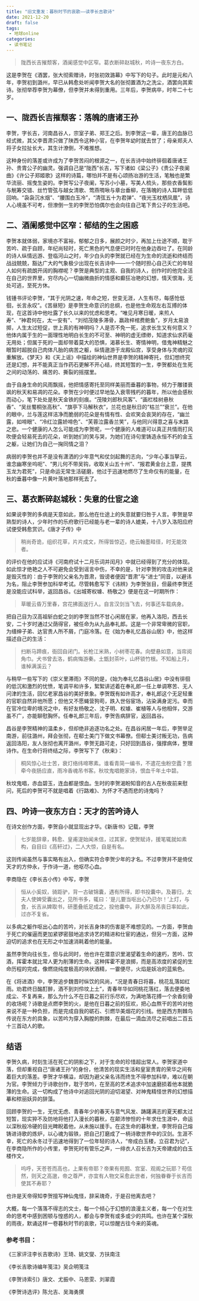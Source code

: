 ```yaml
---
title: "旧文重发：暮秋时节的哀歌——读李长吉歌诗"
date: 2021-12-20
draft: false
tags: 
 - 地球online
categories:
 - 读书笔记
---
```

>陇西长吉摧颓客，酒阑感觉中区窄。葛衣断碎赵城秋，吟诗一夜东方白。

这是李贺在《酒罢，张大彻索赠诗，时张初效潞幕》中写下的句子。此时是元和八年，李贺初到潞州，早已从韩愈处听闻李贺大名的张彻置酒为之洗尘，酒罢向其索诗。张彻举荐李贺为幕僚，但李贺并未得到重用。三年后，李贺病卒，时年二十七岁。

## 一、陇西长吉摧颓客：落魄的唐诸王孙

李贺，字长吉，河南昌谷人，宗室子弟、郑王之后。到李贺这一辈，唐王的血脉已经式微，其父李晋肃只做了陕西令这种小官，在李贺年幼时就去世了；母亲郑夫人将子女拉扯长大，其生计潦倒，不难推想。

这种身份的落差或许成为了李贺苦闷的根源之一，在长吉诗中始终徘徊着唐诸王孙、贵胄公子的幽灵。强调自己是“陇西”长吉，写下诸如《梁公子》《贵公子夜阑曲》《许公子郑姬歌》这样的诗篇，哪怕并不是有心颂扬冶游的生活，笔触也是繁华流丽、摇曳生姿的。李贺写公子夜阑，写苏小小墓，写美人梳头，那些衣香鬓影与觥筹交错、丝竹管弦与越女清歌、莺燕啁啾与章台垂柳，在落魄的诗人耳畔低低回响。“袅袅沉水烟”、“腰围白玉冷”，“清弦五十为君弹”、“夜光玉枕栖凤凰”，诗人心境虽不可考，但潦倒一生的李贺恐怕偶尔也会向往自己笔下贵公子的生活吧。

## 二、酒阑感觉中区窄：郁结的生之困惑

李贺本就体弱，家境亦不富裕，郁郁之日多，展颜之时少，再加上仕途不顺，耽于苦吟、疏于自顾，年纪尚轻时，死亡黑色的气息便已时时在他身边吞吐了。在同龄的诗人纵情远游、登临河山之时，年少白头的李贺就已经在为生命的流逝和终结而战战兢兢，豁达广大的气象极少出现在长吉诗中——一个随时担心自己夭亡的年轻人如何有疏朗开阔的胸襟呢？李贺是典型的主观、自我的诗人，创作时的他完全活在自己的世界里，穷尽内心一切幽微曲折的情感和癫狂冶艳的幻想，情天恨海，无处可逃，至死方休。

钱锺书评论李贺，“其于光阴之速，年命之短，世变无涯，人生有尽，每感怆低徊，长言永叹”。《苦昼短》是李贺生命意识的总纲，也是他生命观左右互搏的体现，在这首诗中他吐露了长久以来的忧虑和思考。“唯见月寒日暖，来煎人寿”、“神君何在，太一安有”、“刘彻茂陵多滞骨，嬴政梓棺费鲍鱼”，岁月太易浪掷，人生太过短促，世上真的有神明吗？人是否不免一死，追求长生又有何意义？他体内属于生的一面理性地明白长生的不可至、神明的虚无缥缈，知道求仙求药毫无用处；但属于死的一面却带着莫大的恐惧，渴慕长生、寄情神明，借鬼神精魅之眼暂时超脱自己肉体凡胎的病苦之躯，纵情遨游于龙殿仙宫，享受身体与灵魂的双重解放。《梦天》和《天上谣》中描绘的神仙世界是李贺的精神寄托，但幻想终究还是幻想，并不能真正当作药石更解不开心结，终其短暂的一生，李贺都处在生死之间的动荡的、痛苦的、撕裂的摇摆里。

由于自身生命的风雨飘摇，他把情感寄托至同样美丽而垂暮的事物，倾力于雕镂衰飒的秋天和易凋的花朵。李贺在少时便过早地坠入衰零残朽的暮年，所以他会感秋而动心，笔下处处是秋天金铁的刻痕。“茂陵刘郎秋风客”、“画栏桂树悬秋香”、“吴丝蜀桐张高秋”、“旗亭下马解秋衣”，兰花也是秋日的“枯兰”“衰兰”。在他的眼中，兰与莲这样洁净而脆弱的花朵是有情有性、会欢笑会哀哭的存在，“幽兰露，如啼眼”、“冷红泣露娇啼色”、“芙蓉泣露香兰笑”，与他同兴得意之喜与末路之悲。一个健康的人怎么可能成为李贺呢，一个健康的人难道可以真正共情雨打风吹便会轻易死去的花朵，听到她们的笑与哭，为她们在诗句里铸造永恒不朽的金玉之躯，让她们为自己一掬同情之泪？

病弱的李贺也并不是没有潇洒的少年意气和仗剑起舞的志向，“少年心事当拏云，谁念幽寒坐呜呃”、“男儿何不带吴钩，收取关山五十州”、“报君黄金台上意，提携玉龙为君死”，只是命运无常生活磋磨，他过于迅速地燃尽了生命仅有的能量，在秋的垂暮中像一片黄叶落地那样死去了。

## 三、葛衣断碎赵城秋：失意的仕宦之途

如果说李贺的多病是天意如此，那么他在仕途上的失意就要归咎于人言。李贺是早熟型的诗人，少年时作的乐府歌行已经能与老一辈的诗人媲美，十八岁入洛阳应府试便受韩愈赏识。《唐才子传》中
>稍尚奇诡，组织花草，片片成文，所得皆惊迈，绝云翰墨畦径，时无能效者。

的评价在他的应试诗《河南府试十二月乐词并闰月》中就已经得到了充分的体现。如此惊才绝艳之人不可避免会受到谣言中伤，不幸的是，针对李贺的攻击对他来说是毁灭性的：由于李贺的父亲名为晋肃，毁谤者便因“晋肃”与“进士”同音，以避讳为名，阻止李贺参加科举考试。尽管韩愈写下《讳辨》为李贺张目，但最终李贺还是没能应试科举，返回昌谷。《出城寄权璩、杨敬之》便是在这一时期所作：
>草暖云昏万里春，宫花拂面送行人。自言汉剑当飞去，何事还车载病身。

把自己目为汉高祖斩白蛇之剑的李贺当然不甘心闲居在家，他再入洛阳，西去长安，二十岁时通过父荫得官，被任命为从九品奉礼郎。这是一个非常卑微的官职，为缙绅子弟、达官贵人所不屑，门庭冷落。在《始为奉礼忆昌谷山居》中，他这样描述自己的生活：
>扫断马蹄痕，衙回自闭门。长枪江米熟，小树枣花春。向壁悬如意，当帘阅角巾。犬书曾去洛，鹤病悔游秦。土甑封茶叶，山杯锁竹根。不知船上月，谁棹满溪云？

与稍早一些写下的《崇义里滞雨》不同的是，《始为奉礼忆昌谷山居》中没有徘徊的低沉和激烈的忧愤，笔调平和许多，絮絮讲述着在奉礼郎一任上单调寒苦、无人问津的生活，回忆老家昌谷的美好景象。李贺既有如许高才，奉礼郎这个无足轻重的官职自然非他所愿；但他又不愿蝇营狗苟，跌入世俗宦场，沾染满身泥污。幸而在官冷位卑的境况之中，有好友杨敬之、沈子明、权璩、崔植等人与他相伴，交游虽不广，亦能聊慰胸怀。任奉礼郎三年后，李贺告病辞官，返回昌谷。

昌谷是李贺精神的温柔乡，但却绝非追逐功名之处。在昌谷闲居一年后，李贺举足南游，前往潞州，拜会张彻，在郗士美门下做文书幕僚。但郗士美讨叛无功，告病返回洛阳，友人张彻也离开潞州，李贺无路可走，只好回到昌谷，强撑病体，整理诗作。在生命行将终结之际，李贺写下了《秋来》：
>桐风惊心壮士苦，衰灯络纬啼寒素。谁看青简一编书，不遣花虫粉空蠹？思牵今夜肠应直，雨冷香魂吊书客。秋坟鬼唱鲍家诗，恨血千年土中碧。

秋坟鬼唱，赤血碧玉，连血都是恨血。生时的李贺渴盼知音的古人在秋夜前来慰问，死后的李贺可不就是唱着《行路难》、为怀才不遇而悲的诗鬼吗？

## 四、吟诗一夜东方白：天才的苦吟诗人

在诗文创作方面，李贺自小就显现出才华。《新唐书》记载，李贺
>七岁能辞章，韩愈、皇甫湜始闻未信，过其家，使贺赋诗，援笔辄就如素构，自目曰《高轩过》，二人大惊，自是有名。

这则传闻虽然与事实略有出入，但确实符合李贺少年的才名。不过李贺并不是倚仗天才的方仲永，于作诗一道，他呕尽心血。

李商隐在《李长吉小传》中写，李贺
>恒从小奚奴，骑距驴，背一古破锦囊，遇有所得，即书投囊中。及暮归，太夫人使婢受囊出之，见所书多，辄曰：‘是儿要当呕出心乃已尔！’上灯，与食，长吉从婢取书，研墨叠纸足成之，投他囊中。非大醉及吊丧日率如此，过亦不复省。

以多病之躯作呕出心血的苦吟，对长吉身体的伤害是不难想见的。一方面，李贺由于死亡的催逼而更加紧锣密鼓地追求诗艺的精进和仕宦的通达，但另一方面，这种迫切的追求也在无形之中加速消耗着他的能量。

虽然李贺向往长生，但与此同时，他也许在潜意识里渴望着生命的速朽，苦吟、饮酒，挥霍本就比常人更为削薄的生命。这种挥霍不是浪掷，而是高浓度的紧促的生命历程的完成，像燃烧纯度极高的块状酒精，一霎便尽，火焰是妖冶的蓝紫色。

在《将进酒》中，李贺追步魏晋时纵饮的风尚，“况是青春日将暮，桃花乱落如红雨。劝君终日酩酊醉，酒不到刘伶坟上土”，青春年华如同桃花落红，落去便委地成尘、不复再来，那么为什么不在日暮之前行乐尽欢，为满地落花搏一个余香刻骨的收场呢？诗歌是点燃李贺的火，是他在日暮之前的狂欢，把心血熬干的苦吟对他来说不是一种负担，而是完成自我的砺石、引燃华美烟花的引线。他是西方荆棘鸟传说在东方的具象，以苦吟为穿入胸膛的荆棘，在最后一滴血流尽之前唱出二百五十三首动人的歌。

## 结语

李贺久病，时刻生活在死亡的阴影之下，对于生命的珍惜超出常人。李贺家道中落，但却重视自己“唐诸王孙”的身份，他清苦的现实生活和皇室贵胄的荣华之间有着巨大的落差。李贺才华横溢，却因为避父亲名讳而终生不得参加科举，难以在朝为官。李贺倾力于诗歌创作，耽于苦吟，在至高的艺术追求中加速磨损着他本就脆薄的生命。这一切构成了他诗中对追回光阴的迫切渴望、对神鬼精怪世界的幻想描摹和秾丽妖异的辞藻。

回顾李贺的一生，无忧无虑、青春年少的春天与意气风发、踌躇满志的夏天都太过短暂，现实猝不及防地将他打入漫长的暮秋，在颠沛惨怛的十年求仕生涯中，命运以深秋般冷硬的目光睥睨着他，从未施以援手。在这生命的暮秋里，李贺将自己熔铸进诗歌的炼炉，以心魂为锻铁，把自己打磨成了一柄诗歌世界中的汉剑。生涯不幸，死亡的永冬过于迅速地得到了一位年轻的诗人，“帝成白玉楼，立召君为记”，在李商隐所作的小传里，李贺死时有管乐之声，一绯衣人召长吉为天帝建成的白玉楼作文，
>呜呼，天苍苍而高也，上果有帝耶？帝果有苑囿、宫室、观阁之玩耶？苟信然，则天之高邈，帝之尊严，亦宜有人物文采愈此世者，何独眷眷于长吉而使其不寿耶？

也许是天帝得知李贺擅写神仙鬼怪，辞采瑰奇，于是召他离去吧？

大概，每一个落落不得志的文士，每一个倾心于幻想的浪漫主义者，每一个在对生命的思考中感到困顿与惶惑的人，都会与李贺有或多或少的共鸣。也许在某个深秋的雨夜，默诵这样一卷暮秋时节的哀歌，可以惊醒古往今来的英魂。

### 参考书目：
《三家评注李长吉歌诗》王琦、姚文燮、方扶南注

《李长吉歌诗编年笺注》吴企明笺注

《李贺诗索引》唐文、尤振中、马恩雯、刘翠霞

《李贺诗选评》陈允吉、吴海勇撰
